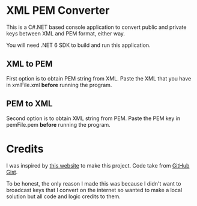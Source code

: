 # XML PEM Converter

This is a C#.NET based console application to convert public and private keys between XML and PEM format, either way.

You will need .NET 6 SDK to build and run this application.

## XML to PEM
First option is to obtain PEM string from XML. Paste the XML that you have in xmlFile.xml **before** running the program.

## PEM to XML
Second option is to obtain XML string from PEM. Paste the PEM key in pemFile.pem **before** running the program.

# Credits
I was inspired by [this website](http://superdry.apphb.com/tools/online-rsa-key-converter) to make this project. Code take from [GitHub Gist](https://gist.github.com/misaxi/4642030).

To be honest, the only reason I made this was because I didn't want to broadcast keys that I convert on the internet so wanted to make a local solution but all code and logic credits to them.
